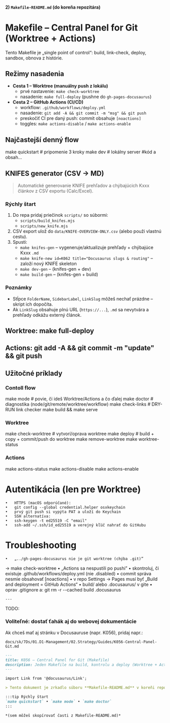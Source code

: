 #### 2) `Makefile-README.md` (do koreňa repozitára)

# Makefile – Central Panel for Git (Worktree + Actions)

Tento Makefile je „single point of control“: build, link-check, deploy, sandbox, obnova z histórie.

## Režimy nasadenia
- **Cesta 1 – Worktree (manuálny push z lokálu)**
  - prvé nastavenie: `make check-worktree`
  - nasadenie: `make full-deploy` (pushne do `gh-pages-docusaurus`)
- **Cesta 2 – GitHub Actions (CI/CD)**
  - workflow: `.github/workflows/deploy.yml`
  - nasadenie: `git add -A && git commit -m "msg" && git push`
  - preskočiť CI pre daný push: commit obsahuje `[noactions]`
  - toggles: `make actions-disable` / `make actions-enable`

## Najčastejší denný flow

make quickstart     # pripomenie 3 kroky
make dev            # lokálny server
#kód a obsah…

## KNIFES generator (CSV → MD)

> Automatické generovanie KNIFE prehľadov a chýbajúcich Kxxx článkov z CSV exportu (Calc/Excel).

### Rýchly štart
1) Do repa pridaj priečinok `scripts/` so súbormi:
   - `scripts/build_knifes.mjs`
   - `scripts/new_knife.mjs`
2) CSV export ulož do `data/KNIFE-OVERVIEW-ONLY.csv` (alebo použi vlastnú cestu).
3) Spusti:
   - `make knifes-gen` – vygeneruje/aktualizuje prehľady + chýbajúce Kxxx `.md`
   - `make knife-new id=K062 title="Docusaurus slugs & routing"` – založí nový KNIFE skeleton
   - `make dev-gen` – (knifes-gen + dev)
   - `make build-gen` – (knifes-gen + build)

### Poznámky
- Stĺpce `FolderName`, `SidebarLabel`, `LinkSlug` môžeš nechať prázdne – skript ich dopočíta.
- Ak `LinkSlug` obsahuje plnú URL (`https://...`), `.md` sa nevytvára a prehľady odkážu externý článok.

## Worktree: make full-deploy

## Actions:  git add -A && git commit -m "update" && git push





## Užitočné príklady
### Contoll flow
make mode           # povie, či ideš Worktree/Actions a čo ďalej
make doctor         # diagnostika (node/git/remote/worktree/workflow)
make check-links    # DRY-RUN link checker
make build && make serve

### Worktree
make check-worktree # vytvorí/oprava worktree
make deploy         # build + copy + commit/push do worktree
make remove-worktree
make worktree-status

### Actions
make actions-status
make actions-disable
make actions-enable

# Autentikácia (len pre Worktree)

	•	HTTPS (macOS odporúčané):
	•	git config --global credential.helper osxkeychain
	•	prvý git push si vypýta PAT a uloží do Keychain
	•	SSH alternatíva:
	•	ssh-keygen -t ed25519 -C "email"
	•	ssh-add ~/.ssh/id_ed25519 a verejný kľúč nahrať do GitHubu

# Troubleshooting
	•	„../gh-pages-docusaurus nie je git worktree (chýba .git)”
→ make check-worktree
	•	„Actions sa nespustili po pushi”
	•	skontroluj, či existuje .github/workflows/deploy.yml (nie .disabled)
	•	commit správa nesmie obsahovať [noactions]
	•	v repo Settings → Pages musí byť „Build and deployment = GitHub Actions“
	•	build/ alebo .docusaurus/ v gite
	•	oprav .gitignore a: git rm -r --cached build .docusaurus

    ---
  TODO:
### Voliteľné: dostať ťahák aj do webovej dokumentácie
Ak chceš mať aj stránku v Docusauruse (napr. K056), pridaj napr.:

`docs/sk/7Ds/01.D1-Management/02.Strategy/Guides/K056-Central-Panel-Git.md`
```md
---
title: K056 – Central Panel for Git (Makefile)
description: Jeden Makefile na build, kontrolu a deploy (Worktree + Actions)
---

import Link from '@docusaurus/Link';

> Tento dokument je zrkadlo súboru **Makefile-README.md** v koreňi repozitára.

:::tip Rýchly štart
`make quickstart` • `make mode` • `make doctor`
:::

*(sem môžeš skopírovať časti z Makefile-README.md)*